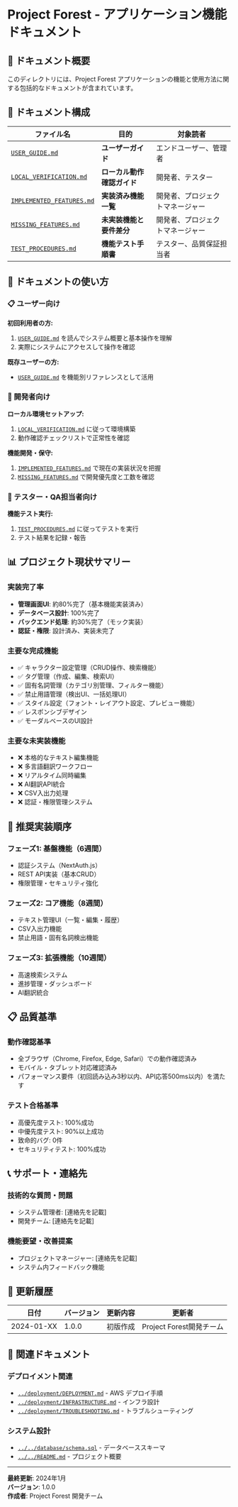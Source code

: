 # Project Forest - アプリケーション機能ドキュメント

## 📖 ドキュメント概要

このディレクトリには、Project Forest アプリケーションの機能と使用方法に関する包括的なドキュメントが含まれています。

## 📂 ドキュメント構成

| ファイル名 | 目的 | 対象読者 |
|------------|------|----------|
| [`USER_GUIDE.md`](./USER_GUIDE.md) | **ユーザーガイド** | エンドユーザー、管理者 |
| [`LOCAL_VERIFICATION.md`](./LOCAL_VERIFICATION.md) | **ローカル動作確認ガイド** | 開発者、テスター |
| [`IMPLEMENTED_FEATURES.md`](./IMPLEMENTED_FEATURES.md) | **実装済み機能一覧** | 開発者、プロジェクトマネージャー |
| [`MISSING_FEATURES.md`](./MISSING_FEATURES.md) | **未実装機能と要件差分** | 開発者、プロジェクトマネージャー |
| [`TEST_PROCEDURES.md`](./TEST_PROCEDURES.md) | **機能テスト手順書** | テスター、品質保証担当者 |

## 🎯 ドキュメントの使い方

### 📋 ユーザー向け

**初回利用者の方:**
1. [`USER_GUIDE.md`](./USER_GUIDE.md) を読んでシステム概要と基本操作を理解
2. 実際にシステムにアクセスして操作を確認

**既存ユーザーの方:**
- [`USER_GUIDE.md`](./USER_GUIDE.md) を機能別リファレンスとして活用

### 🔧 開発者向け

**ローカル環境セットアップ:**
1. [`LOCAL_VERIFICATION.md`](./LOCAL_VERIFICATION.md) に従って環境構築
2. 動作確認チェックリストで正常性を確認

**機能開発・保守:**
1. [`IMPLEMENTED_FEATURES.md`](./IMPLEMENTED_FEATURES.md) で現在の実装状況を把握
2. [`MISSING_FEATURES.md`](./MISSING_FEATURES.md) で開発優先度と工数を確認

### 🧪 テスター・QA担当者向け

**機能テスト実行:**
1. [`TEST_PROCEDURES.md`](./TEST_PROCEDURES.md) に従ってテストを実行
2. テスト結果を記録・報告

## 📊 プロジェクト現状サマリー

### 実装完了率
- **管理画面UI**: 約80%完了（基本機能実装済み）
- **データベース設計**: 100%完了
- **バックエンド処理**: 約30%完了（モック実装）
- **認証・権限**: 設計済み、実装未完了

### 主要な完成機能
- ✅ キャラクター設定管理（CRUD操作、検索機能）
- ✅ タグ管理（作成、編集、検索UI）
- ✅ 固有名詞管理（カテゴリ別管理、フィルター機能）
- ✅ 禁止用語管理（検出UI、一括処理UI）
- ✅ スタイル設定（フォント・レイアウト設定、プレビュー機能）
- ✅ レスポンシブデザイン
- ✅ モーダルベースのUI設計

### 主要な未実装機能
- ❌ 本格的なテキスト編集機能
- ❌ 多言語翻訳ワークフロー
- ❌ リアルタイム同時編集
- ❌ AI翻訳API統合
- ❌ CSV入出力処理
- ❌ 認証・権限管理システム

## 🚀 推奨実装順序

### フェーズ1: 基盤機能（6週間）
- 認証システム（NextAuth.js）
- REST API実装（基本CRUD）
- 権限管理・セキュリティ強化

### フェーズ2: コア機能（8週間）
- テキスト管理UI（一覧・編集・履歴）
- CSV入出力機能
- 禁止用語・固有名詞検出機能

### フェーズ3: 拡張機能（10週間）
- 高速検索システム
- 進捗管理・ダッシュボード
- AI翻訳統合

## 📋 品質基準

### 動作確認基準
- 全ブラウザ（Chrome, Firefox, Edge, Safari）での動作確認済み
- モバイル・タブレット対応確認済み
- パフォーマンス要件（初回読み込み3秒以内、API応答500ms以内）を満たす

### テスト合格基準
- 高優先度テスト: 100%成功
- 中優先度テスト: 90%以上成功
- 致命的バグ: 0件
- セキュリティテスト: 100%成功

## 📞 サポート・連絡先

### 技術的な質問・問題
- システム管理者: [連絡先を記載]
- 開発チーム: [連絡先を記載]

### 機能要望・改善提案
- プロジェクトマネージャー: [連絡先を記載]
- システム内フィードバック機能

## 📅 更新履歴

| 日付 | バージョン | 更新内容 | 更新者 |
|------|------------|----------|--------|
| 2024-01-XX | 1.0.0 | 初版作成 | Project Forest開発チーム |

## 🔗 関連ドキュメント

### デプロイメント関連
- [`../deployment/DEPLOYMENT.md`](../deployment/DEPLOYMENT.md) - AWS デプロイ手順
- [`../deployment/INFRASTRUCTURE.md`](../deployment/INFRASTRUCTURE.md) - インフラ設計
- [`../deployment/TROUBLESHOOTING.md`](../deployment/TROUBLESHOOTING.md) - トラブルシューティング

### システム設計
- [`../../database/schema.sql`](../../database/schema.sql) - データベーススキーマ
- [`../../README.md`](../../README.md) - プロジェクト概要

---

**最終更新**: 2024年1月  
**バージョン**: 1.0.0  
**作成者**: Project Forest 開発チーム